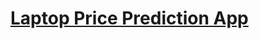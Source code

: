 # [Laptop Price Prediction App](https://mohammadwasiq0-laptop-price-prediction-main-4zc6zw.streamlit.app/)





